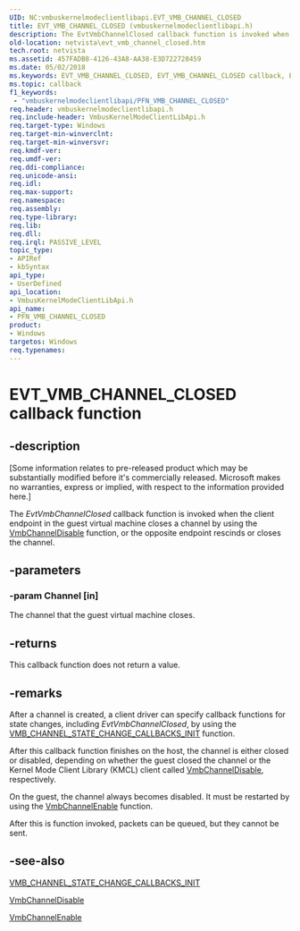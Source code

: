 ```yaml
---
UID: NC:vmbuskernelmodeclientlibapi.EVT_VMB_CHANNEL_CLOSED
title: EVT_VMB_CHANNEL_CLOSED (vmbuskernelmodeclientlibapi.h)
description: The EvtVmbChannelClosed callback function is invoked when the client endpoint in the guest virtual machine closes a channel by using the VmbChannelDisable function, or the opposite endpoint rescinds or closes the channel.
old-location: netvista\evt_vmb_channel_closed.htm
tech.root: netvista
ms.assetid: 457FADB8-4126-43A8-AA38-E3D722728459
ms.date: 05/02/2018
ms.keywords: EVT_VMB_CHANNEL_CLOSED, EVT_VMB_CHANNEL_CLOSED callback, EvtVmbChannelClosed, EvtVmbChannelClosed callback function [Network Drivers Starting with Windows Vista], PFN_VMB_CHANNEL_CLOSED, PFN_VMB_CHANNEL_CLOSED callback function pointer [Network Drivers Starting with Windows Vista], netvista.evt_vmb_channel_closed, vmbuskernelmodeclientlibapi/EvtVmbChannelClosed
ms.topic: callback
f1_keywords:
 - "vmbuskernelmodeclientlibapi/PFN_VMB_CHANNEL_CLOSED"
req.header: vmbuskernelmodeclientlibapi.h
req.include-header: VmbusKernelModeClientLibApi.h
req.target-type: Windows
req.target-min-winverclnt: 
req.target-min-winversvr: 
req.kmdf-ver: 
req.umdf-ver: 
req.ddi-compliance: 
req.unicode-ansi: 
req.idl: 
req.max-support: 
req.namespace: 
req.assembly: 
req.type-library: 
req.lib: 
req.dll: 
req.irql: PASSIVE_LEVEL
topic_type:
- APIRef
- kbSyntax
api_type:
- UserDefined
api_location:
- VmbusKernelModeClientLibApi.h
api_name:
- PFN_VMB_CHANNEL_CLOSED
product:
- Windows
targetos: Windows
req.typenames: 
---
```


# EVT_VMB_CHANNEL_CLOSED callback function


## -description


<p class="CCE_Message">[Some information relates to pre-released product which may be substantially modified before it's commercially released. Microsoft makes no warranties, express or implied, with respect to the information provided here.]

The <i>EvtVmbChannelClosed</i> callback function is invoked when the client endpoint in the guest virtual machine closes a
channel by using the <a href="https://docs.microsoft.com/windows-hardware/drivers/ddi/content/vmbuskernelmodeclientlibapi/nf-vmbuskernelmodeclientlibapi-vmbchanneldisable">VmbChannelDisable</a> function, or the opposite endpoint rescinds or closes the 
channel.  


## -parameters




### -param Channel [in]

The channel that the guest virtual machine closes.


## -returns



This callback function does not return a value.




## -remarks



After a channel is created, a client driver can specify callback functions for state changes, including  <i>EvtVmbChannelClosed</i>, by using the <a href="https://docs.microsoft.com/windows-hardware/drivers/ddi/content/vmbuskernelmodeclientlibapi/nf-vmbuskernelmodeclientlibapi-vmb_channel_state_change_callbacks_init">VMB_CHANNEL_STATE_CHANGE_CALLBACKS_INIT</a> function.

After this callback function finishes on the host, the channel 
is either closed or disabled, depending on whether the guest closed 
the channel or the Kernel Mode Client Library (KMCL) client called <a href="https://docs.microsoft.com/windows-hardware/drivers/ddi/content/vmbuskernelmodeclientlibapi/nf-vmbuskernelmodeclientlibapi-vmbchanneldisable">VmbChannelDisable</a>, 
respectively.  

On the guest, the channel always becomes disabled. It 
must be restarted by using the <a href="https://docs.microsoft.com/windows-hardware/drivers/ddi/content/vmbuskernelmodeclientlibapi/nf-vmbuskernelmodeclientlibapi-vmbchannelenable">VmbChannelEnable</a> function.  

After this  is function invoked, packets can be queued, but they cannot be sent.




## -see-also




<a href="https://docs.microsoft.com/windows-hardware/drivers/ddi/content/vmbuskernelmodeclientlibapi/nf-vmbuskernelmodeclientlibapi-vmb_channel_state_change_callbacks_init">VMB_CHANNEL_STATE_CHANGE_CALLBACKS_INIT</a>



<a href="https://docs.microsoft.com/windows-hardware/drivers/ddi/content/vmbuskernelmodeclientlibapi/nf-vmbuskernelmodeclientlibapi-vmbchanneldisable">VmbChannelDisable</a>



<a href="https://docs.microsoft.com/windows-hardware/drivers/ddi/content/vmbuskernelmodeclientlibapi/nf-vmbuskernelmodeclientlibapi-vmbchannelenable">VmbChannelEnable</a>
 

 


